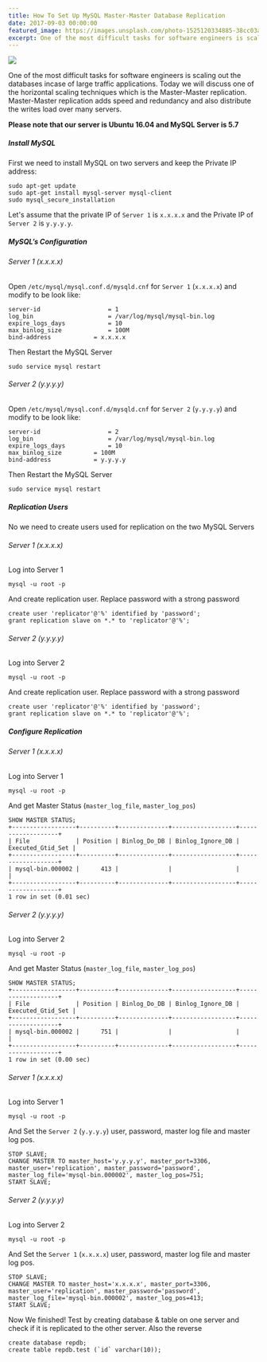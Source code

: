 ```yaml
---
title: How To Set Up MySQL Master-Master Database Replication
date: 2017-09-03 00:00:00
featured_image: https://images.unsplash.com/photo-1525120334885-38cc03a6ec77?q=75&fm=jpg&w=1000&fit=max
excerpt: One of the most difficult tasks for software engineers is scaling out the databases incase of large traffic applications. Today we will discuss one of the horizontal scaling techniques which is the Master-Master replication. Master-Master replication adds speed and redundancy and also distribute the writes load over many servers.
---
```


![](https://images.unsplash.com/photo-1525120334885-38cc03a6ec77?q=75&fm=jpg&w=1000&fit=max)

One of the most difficult tasks for software engineers is scaling out the databases incase of large traffic applications. Today we will discuss one of the horizontal scaling techniques which is the Master-Master replication. Master-Master replication adds speed and redundancy and also distribute the writes load over many servers.

**Please note that our server is Ubuntu 16.04 and MySQL Server is 5.7**

##### Install MySQL

First we need to install MySQL on two servers and keep the Private IP address:

```
sudo apt-get update
sudo apt-get install mysql-server mysql-client
sudo mysql_secure_installation
```

Let's assume that the private IP of `Server 1` is `x.x.x.x` and the Private IP of `Server 2` is `y.y.y.y`.

##### MySQL’s Configuration

###### Server 1 (x.x.x.x)

Open `/etc/mysql/mysql.conf.d/mysqld.cnf` for `Server 1` (`x.x.x.x`) and modify to be look like:

```
server-id              		= 1
log_bin                		= /var/log/mysql/mysql-bin.log
expire_logs_days        	= 10
max_binlog_size   	        = 100M
bind-address    		= x.x.x.x
```

Then Restart the MySQL Server

```
sudo service mysql restart
```

###### Server 2 (y.y.y.y)

Open `/etc/mysql/mysql.conf.d/mysqld.cnf` for `Server 2` (`y.y.y.y`) and modify to be look like:

```
server-id              		= 2
log_bin                		= /var/log/mysql/mysql-bin.log
expire_logs_days        	= 10
max_binlog_size   		= 100M
bind-address    		= y.y.y.y
```

Then Restart the MySQL Server

```
sudo service mysql restart
```

##### Replication Users

No we need to create users used for replication on the two MySQL Servers

###### Server 1 (x.x.x.x)

Log into Server 1

```
mysql -u root -p
```

And create replication user. Replace password with a strong password

```
create user 'replicator'@'%' identified by 'password';
grant replication slave on *.* to 'replicator'@'%';
```

###### Server 2 (y.y.y.y)

Log into Server 2

```
mysql -u root -p
```

And create replication user. Replace password with a strong password

```
create user 'replicator'@'%' identified by 'password';
grant replication slave on *.* to 'replicator'@'%';
```

##### Configure Replication

###### Server 1 (x.x.x.x)

Log into Server 1

```
mysql -u root -p
```

And get Master Status (`master_log_file`, `master_log_pos`)

```
SHOW MASTER STATUS;
+------------------+----------+--------------+------------------+-------------------+
| File             | Position | Binlog_Do_DB | Binlog_Ignore_DB | Executed_Gtid_Set |
+------------------+----------+--------------+------------------+-------------------+
| mysql-bin.000002 |      413 |              |                  |                   |
+------------------+----------+--------------+------------------+-------------------+
1 row in set (0.01 sec)
```

###### Server 2 (y.y.y.y)

Log into Server 2

```
mysql -u root -p
```

And get Master Status (`master_log_file`, `master_log_pos`)

```
SHOW MASTER STATUS;
+------------------+----------+--------------+------------------+-------------------+
| File             | Position | Binlog_Do_DB | Binlog_Ignore_DB | Executed_Gtid_Set |
+------------------+----------+--------------+------------------+-------------------+
| mysql-bin.000002 |      751 |              |                  |                   |
+------------------+----------+--------------+------------------+-------------------+
1 row in set (0.00 sec)
```

###### Server 1 (x.x.x.x)

Log into Server 1

```
mysql -u root -p
```

And Set the `Server 2` (`y.y.y.y`) user, password, master log file and master log pos.

```
STOP SLAVE;
CHANGE MASTER TO master_host='y.y.y.y', master_port=3306, master_user='replication', master_password='password', master_log_file='mysql-bin.000002', master_log_pos=751;
START SLAVE;
```

###### Server 2 (y.y.y.y)

Log into Server 2

```
mysql -u root -p
```

And Set the `Server 1` (`x.x.x.x`) user, password, master log file and master log pos.

```
STOP SLAVE;
CHANGE MASTER TO master_host='x.x.x.x', master_port=3306, master_user='replication', master_password='password', master_log_file='mysql-bin.000002', master_log_pos=413;
START SLAVE;
```

Now We finished! Test by creating database & table on one server and check if it is replicated to the other server. Also the reverse

```
create database repdb;
create table repdb.test (`id` varchar(10));
```